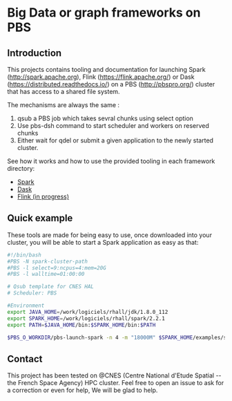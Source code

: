 # Big Data or graph frameworks on PBS

## Introduction

This projects contains tooling and documentation for launching Spark (http://spark.apache.org), Flink
(https://flink.apache.org/) or Dask (https://distributed.readthedocs.io/) on a PBS (http://pbspro.org/)
cluster that has access to a shared file system.

The mechanisms are always the same : 
 1. qsub a PBS job which takes sevral chunks using select option
 2. Use pbs-dsh command to start scheduler and workers on reserved chunks
 3. Either wait for qdel or submit a given application to the newly started cluster.

See how it works and how to use the provided tooling in each framework directory:
* [Spark](spark)
* [Dask](dask)
* [Flink (in progress)](flink)

## Quick example

These tools are made for being easy to use, once downloaded into your cluster, you will be able to start a Spark
application as easy as that:
````bash
#!/bin/bash
#PBS -N spark-cluster-path
#PBS -l select=9:ncpus=4:mem=20G
#PBS -l walltime=01:00:00

# Qsub template for CNES HAL
# Scheduler: PBS

#Environment
export JAVA_HOME=/work/logiciels/rhall/jdk/1.8.0_112
export SPARK_HOME=/work/logiciels/rhall/spark/2.2.1
export PATH=$JAVA_HOME/bin:$SPARK_HOME/bin:$PATH

$PBS_O_WORKDIR/pbs-launch-spark -n 4 -m "18000M" $SPARK_HOME/examples/src/main/python/wordcount.py $SPARK_HOME/conf/
````

## Contact

This project has been tested on @CNES (Centre National d'Etude Spatial -- the French Space Agency) HPC cluster.
Feel free to open an issue to ask for a correction or even for help, We will be glad to help.